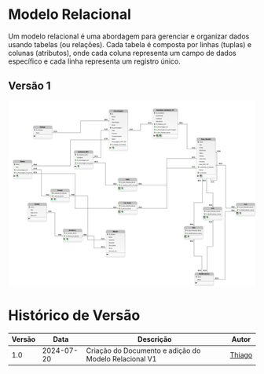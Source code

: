 # Modelo Relacional
Um modelo relacional é uma abordagem para gerenciar e organizar dados usando tabelas (ou relações). Cada tabela é composta por linhas (tuplas) e colunas (atributos), onde cada coluna representa um campo de dados específico e cada linha representa um registro único.

## Versão 1
<img src= './../../Images/ModeloRelacionalV1.png'>

# Histórico de Versão

| Versão | Data       | Descrição                                     | Autor       |
|--------|------------|-----------------------------------------------|-------------|
| 1.0    | 2024-07-20 | Criação do Documento e adição do Modelo Relacional V1        | [Thiago](https://github.com/Thiab394)  |